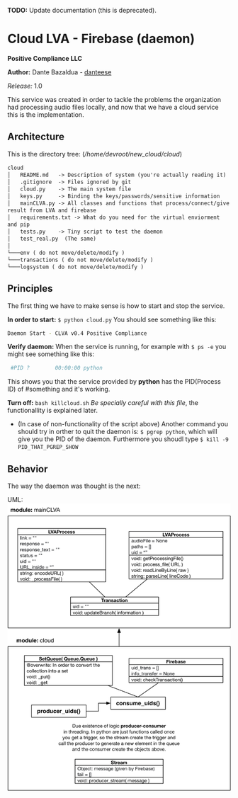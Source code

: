 **TODO:** Update documentation (this is deprecated).

# Cloud LVA - Firebase (daemon)

**Positive Compliance LLC**

**Author:** Dante Bazaldua - [danteese](https://github.com/danteese)

*Release:* 1.0

This service was created in order to tackle the problems the organization had processing audio files locally, and now that we have a cloud service this is the implementation. 

Architecture
------------

This is the directory tree: (_/home/devroot/new_cloud/cloud_)
```
cloud
│   README.md   -> Description of system (you're actually reading it)
│   .gitignore  -> Files ignored by git 
│   cloud.py    -> The main system file
│   keys.py     -> Binding the keys/passwords/sensitive information
│   mainCLVA.py -> All classes and functions that process/connect/give result from LVA and firebase
│   requirements.txt -> What do you need for the virtual enviorment and pip 
│   tests.py    -> Tiny script to test the daemon
│   test_real.py  (The same)
│
└───env ( do not move/delete/modify )
└───transactions ( do not move/delete/modify )
└───logsystem ( do not move/delete/modify )
```

Principles 
----------

The first thing we have to make sense is how to start and stop the service. 

**In order to start:** `$ python cloud.py` You should see something like this:

```bash
Daemon Start - CLVA v0.4 Positive Compliance
 ```
**Verify daemon:** When the service is running, for example with `$ ps -e` you might see something like this:

```bash
 #PID ?        00:00:00 python
 ```
This shows you that the service provided by **python** has the PID(Process ID) of #something and it's working.

**Turn off:** `bash killcloud.sh` _Be specially careful with this file_, the functionallity is explained later.

* (In case of non-functionality of the script above) Another command you should try in orther to quit the daemon is: `$ pgrep python`, which will give you the PID of the daemon. Furthermore you shoudl type `$ kill -9 PID_THAT_PGREP_SHOW`

Behavior
--------

The way the daemon was thought is the next: 

UML:
![UML](https://github.com/PositiveGCP/cloudDaemon/blob/master/UML.png "UML")
